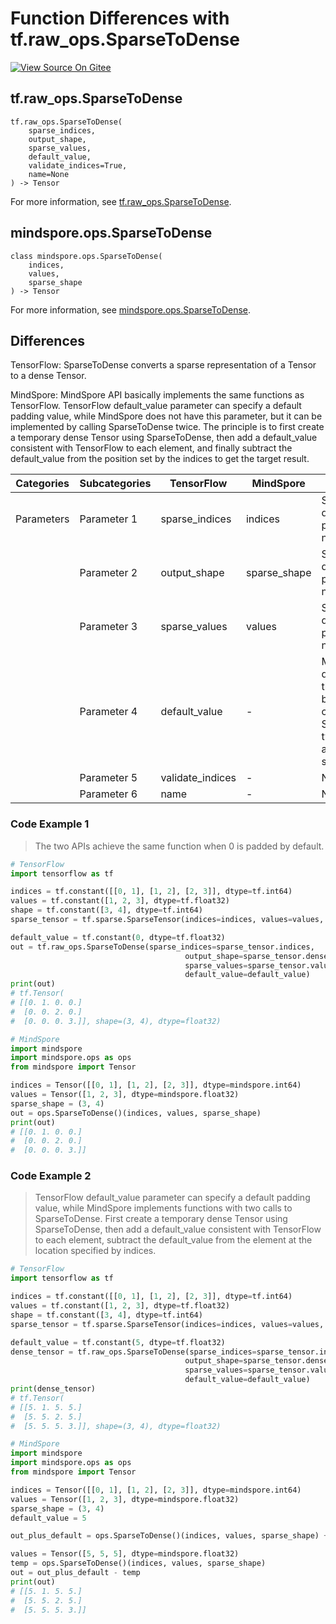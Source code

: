 # Function Differences with tf.raw_ops.SparseToDense

[![View Source On Gitee](https://mindspore-website.obs.cn-north-4.myhuaweicloud.com/website-images/r2.0/resource/_static/logo_source_en.png)](https://gitee.com/mindspore/docs/blob/r2.0/docs/mindspore/source_en/note/api_mapping/tensorflow_diff/SparseToDense.md)

## tf.raw_ops.SparseToDense

```text
tf.raw_ops.SparseToDense(
    sparse_indices,
    output_shape,
    sparse_values,
    default_value,
    validate_indices=True,
    name=None
) -> Tensor
```

For more information, see [tf.raw_ops.SparseToDense](https://tensorflow.google.cn/versions/r2.6/api_docs/python/tf/raw_ops/SparseToDense).

## mindspore.ops.SparseToDense

```text
class mindspore.ops.SparseToDense(
    indices,
    values,
    sparse_shape
) -> Tensor
```

For more information, see [mindspore.ops.SparseToDense](https://www.mindspore.cn/docs/en/r2.0/api_python/ops/mindspore.ops.SparseToDense.html).

## Differences

TensorFlow: SparseToDense converts a sparse representation of a Tensor to a dense Tensor.

MindSpore: MindSpore API basically implements the same functions as TensorFlow. TensorFlow default_value parameter can specify a default padding value, while MindSpore does not have this parameter, but it can be implemented by calling SparseToDense twice. The principle is to first create a temporary dense Tensor using SparseToDense, then add a default_value consistent with TensorFlow to each element, and finally subtract the default_value from the position set by the indices to get the target result.

| Categories | Subcategories |TensorFlow | MindSpore | Differences |
| --- | --- | --- | --- |---|
| Parameters | Parameter 1  | sparse_indices            | indices       | Same function, different parameter names         |
|      | Parameter 2  | output_shape              | sparse_shape   | Same function, different parameter names       |
|      | Parameter 3  | sparse_values             | values         | Same function, different parameter names      |
|      | Parameter 4  | default_value             | -             | MindSpore does not have this parameter, but you can call SparseToDense twice to achieve the same function     |
|      | Parameter 5  | validate_indices          | -             | Not involved        |
|      | Parameter 6  | name                      | -        | Not involved |

### Code Example 1

> The two APIs achieve the same function when 0 is padded by default.

```python
# TensorFlow
import tensorflow as tf

indices = tf.constant([[0, 1], [1, 2], [2, 3]], dtype=tf.int64)
values = tf.constant([1, 2, 3], dtype=tf.float32)
shape = tf.constant([3, 4], dtype=tf.int64)
sparse_tensor = tf.sparse.SparseTensor(indices=indices, values=values, dense_shape=shape)

default_value = tf.constant(0, dtype=tf.float32)
out = tf.raw_ops.SparseToDense(sparse_indices=sparse_tensor.indices,
                                       output_shape=sparse_tensor.dense_shape,
                                       sparse_values=sparse_tensor.values,
                                       default_value=default_value)
print(out)
# tf.Tensor(
# [[0. 1. 0. 0.]
#  [0. 0. 2. 0.]
#  [0. 0. 0. 3.]], shape=(3, 4), dtype=float32)

# MindSpore
import mindspore
import mindspore.ops as ops
from mindspore import Tensor

indices = Tensor([[0, 1], [1, 2], [2, 3]], dtype=mindspore.int64)
values = Tensor([1, 2, 3], dtype=mindspore.float32)
sparse_shape = (3, 4)
out = ops.SparseToDense()(indices, values, sparse_shape)
print(out)
# [[0. 1. 0. 0.]
#  [0. 0. 2. 0.]
#  [0. 0. 0. 3.]]
```

### Code Example 2

> TensorFlow default_value parameter can specify a default padding value, while MindSpore implements functions with two calls to SparseToDense. First create a temporary dense Tensor using SparseToDense, then add a default_value consistent with TensorFlow to each element, subtract the default_value from the element at the location specified by indices.

```python
# TensorFlow
import tensorflow as tf

indices = tf.constant([[0, 1], [1, 2], [2, 3]], dtype=tf.int64)
values = tf.constant([1, 2, 3], dtype=tf.float32)
shape = tf.constant([3, 4], dtype=tf.int64)
sparse_tensor = tf.sparse.SparseTensor(indices=indices, values=values, dense_shape=shape)

default_value = tf.constant(5, dtype=tf.float32)
dense_tensor = tf.raw_ops.SparseToDense(sparse_indices=sparse_tensor.indices,
                                       output_shape=sparse_tensor.dense_shape,
                                       sparse_values=sparse_tensor.values,
                                       default_value=default_value)
print(dense_tensor)
# tf.Tensor(
# [[5. 1. 5. 5.]
#  [5. 5. 2. 5.]
#  [5. 5. 5. 3.]], shape=(3, 4), dtype=float32)

# MindSpore
import mindspore
import mindspore.ops as ops
from mindspore import Tensor

indices = Tensor([[0, 1], [1, 2], [2, 3]], dtype=mindspore.int64)
values = Tensor([1, 2, 3], dtype=mindspore.float32)
sparse_shape = (3, 4)
default_value = 5

out_plus_default = ops.SparseToDense()(indices, values, sparse_shape) + default_value

values = Tensor([5, 5, 5], dtype=mindspore.float32)
temp = ops.SparseToDense()(indices, values, sparse_shape)
out = out_plus_default - temp
print(out)
# [[5. 1. 5. 5.]
#  [5. 5. 2. 5.]
#  [5. 5. 5. 3.]]
```
